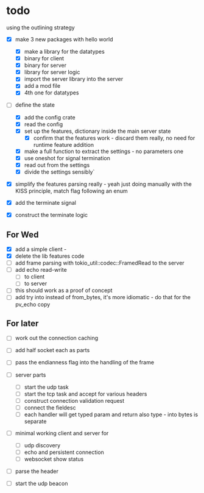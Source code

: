 

# todo

using the outlining strategy
- [x] make 3 new packages with hello world
    - [x] make a library for the datatypes
    - [x] binary for client
    - [x] binary for server
    - [x] library for server logic
    - [x] import the server library into the server
    - [x] add a mod file
    - [x] 4th one for datatypes

- [ ] define the state
  - [x] add the config crate
  - [x] read the config
  - [x] set up the features, dictionary inside the main server state
    - [x] confirm that the features work - discard them really, no need for runtime feature addition
  - [x] make a full function to extract the settings - no parameters one
  - [x] use oneshot for signal termination
  - [x] read out from the settings
  - [x] divide the settings sensibly`
- [x] simplify the features parsing really - yeah just doing manually with the KISS principle, match flag following an enum
- [x] add the terminate signal
- [x] construct the terminate logic


## For Wed
- [x] add a simple client - 
- [x] delete the lib features code
- [ ] add frame parsing with tokio_util::codec::FramedRead to the server
- [ ] add echo read-write
  - [ ] to client
  - [ ] to server
- [ ] this should work as a proof of concept
- [ ] add try into instead of from_bytes, it's more idiomatic - do that for the pv_echo copy

## For later
- [ ] work out the connection caching
- [ ] add half socket each as parts
- [ ] pass the endianness flag into the handling of the frame

- [ ] server parts
  - [ ] start the udp task
  - [ ] start the tcp task and accept for various headers
  - [ ] construct connection validation request
  - [ ] connect the fieldesc
  - [ ] each handler will get typed param and return also type - into bytes is separate
- [ ] minimal working client and server for
  - [ ] udp discovery
  - [ ] echo and persistent connection
  - [ ] websocket show status
- [ ] parse the header
- [ ] start the udp beacon

